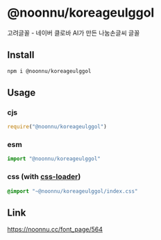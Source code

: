 # @noonnu/koreageulggol
고려글꼴 - 네이버 클로바 AI가 만든 나눔손글씨 글꼴

## Install
```sh
npm i @noonnu/koreageulggol
```
## Usage
### cjs
```js
require("@noonnu/koreageulggol")
```
### esm
```js
import "@noonnu/koreageulggol"
```
### css (with [css-loader](https://github.com/webpack-contrib/css-loader))
```css
@import "~@noonnu/koreageulggol/index.css"
```

## Link
https://noonnu.cc/font_page/564